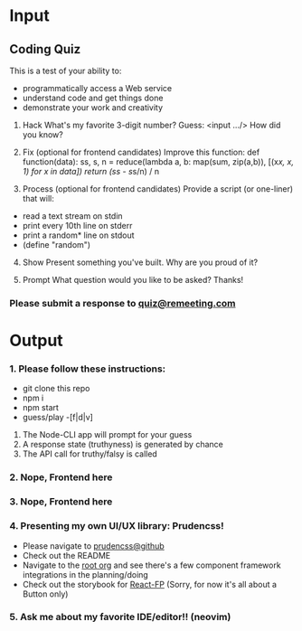 # Input

## Coding Quiz

This is a test of your ability to:

* programmatically access a Web service
* understand code and get things done
* demonstrate your work and creativity

1. Hack
What's my favorite 3-digit number?
Guess: <input .../>
How did you know?

2. Fix (optional for frontend candidates)
Improve this function:
def function(data):
    ss, s, n = reduce(lambda a, b: map(sum, zip(a,b)), [(x*x, x, 1) for x in data])
    return (ss - s*s/n) / n

3. Process (optional for frontend candidates)
Provide a script (or one-liner) that will:

* read a text stream on stdin
* print every 10th line on stderr
* print a random* line on stdout
* (define "random")

4. Show
Present something you've built. Why are you proud of it?

5. Prompt
What question would you like to be asked?
Thanks!

### Please submit a response to quiz@remeeting.com

# Output

### 1. Please follow these instructions:

  * git clone this repo
  * npm i
  * npm start
  * guess/play -[f|d|v] <my3digitNumber>

1. The Node-CLI app will prompt for your guess
2. A response state (truthyness) is generated by chance
3. The API call for truthy/falsy is called

### 2. Nope, Frontend here

### 3. Nope, Frontend here

### 4. Presenting my own UI/UX library: Prudencss!

* Please navigate to [prudencss@github](www.github.com/prudencss/scss)
* Check out the README
* Navigate to the [root org](https://www.github.com/prudencss) and see there's a few component framework integrations in the planning/doing
* Check out the storybook for [React-FP](https://prudencss.github.io/react-fp) (Sorry, for now it's all about a Button only)

### 5. Ask me about my favorite IDE/editor!! (neovim)
